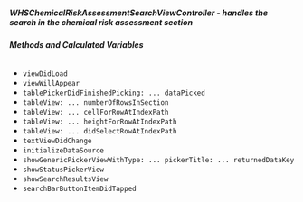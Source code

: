 ##### **WHSChemicalRiskAssessmentSearchViewController** - handles the search in the chemical risk assessment section

###### **Methods and Calculated Variables**
- `viewDidLoad`
- `viewWillAppear`
- `tablePickerDidFinishedPicking: ... dataPicked`
- `tableView: ... numberOfRowsInSection`
- `tableView: ... cellForRowAtIndexPath`
- `tableView: ... heightForRowAtIndexPath`
- `tableView: ... didSelectRowAtIndexPath`
- `textViewDidChange`
- `initializeDataSource`
- `showGenericPickerViewWithType: ... pickerTitle: ... returnedDataKey`
- `showStatusPickerView`
- `showSearchResultsView`
- `searchBarButtonItemDidTapped`